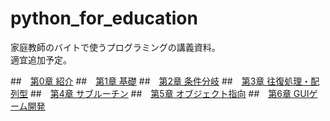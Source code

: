 # python_for_education

家庭教師のバイトで使うプログラミングの講義資料。  
適宜追加予定。


##　[第0章 紹介](https://github.com/O01o/python_for_education/blob/main/0_introduction/%20README.md)
##　[第1章 基礎](https://github.com/O01o/python_for_education/blob/main/1_getting_started/check.md)
##　[第2章 条件分岐](https://github.com/O01o/python_for_education/blob/main/2_conditional_branch/check.md)
##　[第3章 往復処理・配列型]()
##　[第4章 サブルーチン]()
##　[第5章 オブジェクト指向]()
##　[第6章 GUIゲーム開発]()
